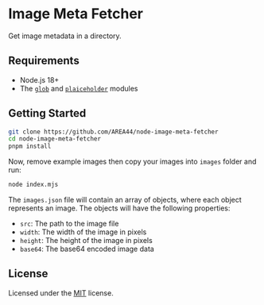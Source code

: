 # Image Meta Fetcher

Get image metadata in a directory.

## Requirements

- Node.js 18+
- The [`glob`](https://github.com/isaacs/node-glob) and [`plaiceholder`](https://github.com/joe-bell/plaiceholder) modules

## Getting Started

```sh
git clone https://github.com/AREA44/node-image-meta-fetcher
cd node-image-meta-fetcher
pnpm install
```

Now, remove example images then copy your images into `images` folder and run:

```sh
node index.mjs
```

The `images.json` file will contain an array of objects, where each object represents an image. The objects will have the following properties:

- `src`: The path to the image file
- `width`: The width of the image in pixels
- `height`: The height of the image in pixels
- `base64`: The base64 encoded image data

## License

Licensed under the [MIT](./LICENSE) license.
